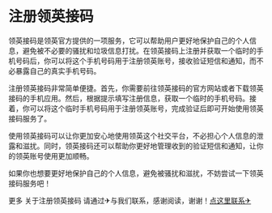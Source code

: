 # 注册领英接码

领英接码是领英官方提供的一项服务，它可以帮助用户更好地保护自己的个人信息，避免被不必要的骚扰和垃圾信息打扰。在领英接码上注册并获取一个临时的手机号码后，你可以将这个手机号码用于注册领英账号，接收验证短信和通知，而不必暴露自己的真实手机号码。

注册领英接码非常简单便捷。首先，你需要前往领英接码的官方网站或者下载领英接码的手机应用。然后，根据提示填写注册信息，获取一个临时的手机号码。接着，你可以将这个临时手机号码用于注册领英账号，完成验证后即可开始使用领英接码服务了。

使用领英接码可以让你更加安心地使用领英这个社交平台，不必担心个人信息的泄露和滋扰。同时，领英接码还可以帮助你更好地管理收到的验证短信和通知，让你的领英账号使用更加顺畅。

如果你也想要更好地保护自己的个人信息，避免被骚扰和滋扰，不妨尝试一下领英接码服务吧！

更多 关于注册领英接码 请通过✈与我们联系，感谢阅读，谢谢！[点这里联系✈](https://ww.k02.cc)